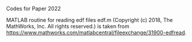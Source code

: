 Codes for Paper 2022

MATLAB routine for reading edf files edf.m (Copyright (c) 2018, The MathWorks, Inc. All rights reserved.) is taken from https://www.mathworks.com/matlabcentral/fileexchange/31900-edfread.

